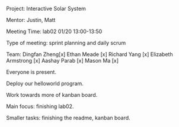 Project: Interactive Solar System

Mentor: Justin, Matt

Meeting Time: lab02 01/20 13:00-13:50

Type of meeting: sprint planning and daily scrum

Team: Dingfan Zheng[x] Ethan Meade [x] Richard Yang [x] Elizabeth Armstrong [x] Aashay Parab [x] Mason Ma [x]

Everyone is present.

Deploy our helloworld program.

Work towards more of kanban board.

Main focus: finishing lab02.

Smaller tasks: finishing the readme, kanban board.
